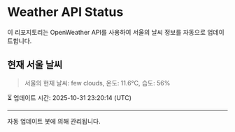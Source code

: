 
# Weather API Status

이 리포지토리는 OpenWeather API를 사용하여 서울의 날씨 정보를 자동으로 업데이트합니다.

## 현재 서울 날씨
> 서울의 현재 날씨: few clouds, 온도: 11.6°C, 습도: 56%

⏳ 업데이트 시간: 2025-10-31 23:20:14 (UTC)

---
자동 업데이트 봇에 의해 관리됩니다.

